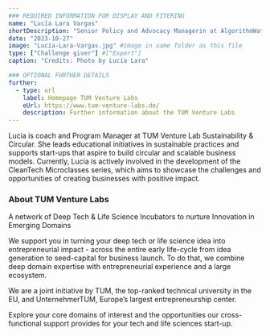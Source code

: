 ```yaml
---
### REQUIRED INFORMATION FOR DISPLAY AND FITERING
name: "Lucía Lara Vargas"
shortDescription: "Senior Policy and Advocacy Managerin at AlgorithmWatch"
date: "2023-10-27"
image: "Lucía-Lara-Vargas.jpg" #image in same folder as this file
type: ["Challenge giver"] #["Expert"]
caption: "Credits: Photo by Lucía Lara"

### OPTIONAL FURTHER DETAILS
further:
  - type: url
    label: Homepage TUM Venture Labs
    eUrl: https://www.tum-venture-labs.de/
    description: Further information about the TUM Venture Labs
---
```


Lucia is coach and Program Manager at TUM Venture Lab Sustainability & Circular. She leads educational initiatives in sustainable practices and supports start-ups that aspire to build circular and scalable business models. Currently, Lucia is actively involved in the development of the CleanTech Microclasses series, which aims to showcase the challenges and opportunities of creating businesses with positive impact.

### About TUM Venture Labs
 
A network of Deep Tech & Life Science Incubators to nurture Innovation in Emerging Domains
 
We support you in turning your deep tech or life science idea into entrepreneurial impact - across the entire early life-cycle from idea generation to seed-capital for business launch. To do that, we combine deep domain expertise with entrepreneurial experience and a large ecosystem.
 
We are a joint initiative by TUM, the top-ranked technical university in the EU, and UnternehmerTUM, Europe’s largest entrepreneurship center.
 
Explore your core domains of interest and the opportunities our cross-functional support provides for your tech and life sciences start-up.
